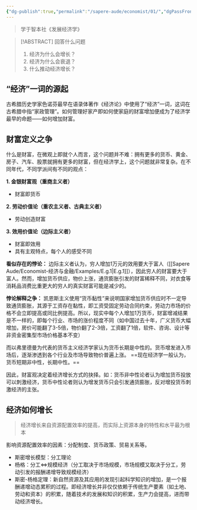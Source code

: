 ```yaml
---
{"dg-publish":true,"permalink":"/sapere-aude/economist/01/","dgPassFrontmatter":true}
---
```



> 学于智本社《发展经济学》

> [!ABSTRACT] 回答什么问题
> 1. 经济为什么会增长？
> 2. 经济为什么会衰退？
> 3. 什么推动经济增长？

## “经济”一词的源起
古希腊历史学家色诺芬最早在语录体著作《经济论》中使用了“经济”一词，这词在古希腊中指“家政管理”。如何管理好家产即如何使家庭的财富增加便成为了经济学最早的命题——如何增加财富。

## 财富定义之争
什么是财富，在微观上即就个人而言，这个问题并不难：拥有更多的货币、黄金、房子、汽车、股票就拥有更多的财富，但在经济学上，这个问题就非常复杂。在不同年代，不同学派间有不同的观点：

**1. 金银财富观（重商主义者）**
- 财富即货币

**2. 劳动价值论（重农主义者、古典主义者）**
 - 劳动创造财富
 
**3. 效用价值论（边际主义者）**
 - 财富即效用
 - 具有主观特点，每个人的感受不同

**看似存在的悖论：**
边际主义者认为，穷人增加1万元的效用要大于富人（[[Sapere Aude/Economist-经济与金融/Examples/E.g.1\|E.g.1]]），因此穷人的财富要大于富人。然而，增加货币供应，物价上涨，通货膨胀引发的财富稀释不同，对衣食等消耗品消费比重更大的穷人的真实财富可能是减少的。

**悖论解释之争：**
凯恩斯主义使用“货币黏性”来说明国家增加货币供应时不一定导致通货膨胀，其源于工资存在黏性，即工资受固定劳动合同约束，劳动力市场的价格不会立即提高或同比例提高。所以，现实中每个人增加1万货币，财富增减结果是不一样的，即每个行业、市场的涨价程度不同（如中国过去十年，广义货币大幅增加，房价可能翻了3-5倍，物价翻了2-3倍，工资翻了1倍，软件、咨询、设计等非资金密集型市场价格基本不变）

而以弗里德曼为代表的货币主义经济学家认为货币长期是中性的。货币增发进入市场后，逐渐渗透到各个行业及市场导致物价普遍上涨。
==现在经济学一般认为，货币短期非中性，长期中性。==

因此，财富观决定着经济增长方式的抉择。如：货币非中性论者认为增加货币投放可以刺激经济，货币中性论者则认为增发货币只会引发通货膨胀，反对增投货币刺激经济的主张。

## 经济如何增长
> 经济增长来自资源配置效率的提高，而实际上资源本身的特性和水平最为根本

影响资源配置效率的因素：分配制度、货币政策、贸易关系等。

- 斯密增长模型：分工理论
- 杨格：分工⇔规模经济（分工取决于市场规模，市场规模又取决于分工，劳动引发的报酬递增导致规模经济）
- 斯密-杨格定理：新自然资源及其应用的发现引起科学知识的增加，是一个报酬递增动态累积的过程。即经济增长并非仅仅依赖于传统生产要素（如土地、劳动和资本）的积累，随着技术的发展和知识的积累，生产力会提高，进而带动经济增长。

